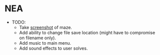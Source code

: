 # NEA

+ TODO:
	+ Take [screenshot](https://docs.unity3d.com/ScriptReference/ScreenCapture.CaptureScreenshot.html) of maze.
	+ Add ability to change file save location (might have to compromise on filename only).
	+ Add music to main menu.
	+ Add sound effects to user solves.
